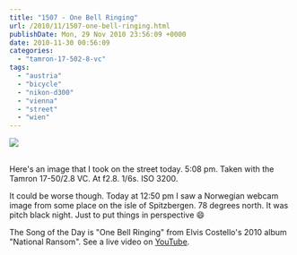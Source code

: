 ```yaml
---
title: "1507 - One Bell Ringing"
url: /2010/11/1507-one-bell-ringing.html
publishDate: Mon, 29 Nov 2010 23:56:09 +0000
date: 2010-11-30 00:56:09
categories: 
  - "tamron-17-502-8-vc"
tags: 
  - "austria"
  - "bicycle"
  - "nikon-d300"
  - "vienna"
  - "street"
  - "wien"
---
```

<div class="container">
<div class="center"><a target="_blank" href="https://d25zfm9zpd7gm5.cloudfront.net/1200x1200/2010/20101129_170830_ps.jpg"><img src="https://d25zfm9zpd7gm5.cloudfront.net/0600x0600/2010/20101129_170830_ps.jpg" /></a></div>
</div>
<br />

Here's an image that I took on the street today. 5:08 pm. Taken with the Tamron 17-50/2.8 VC. At f2.8. 1/6s. ISO 3200.

 It could be worse though. Today at 12:50 pm I saw a Norwegian webcam image from some place on the isle of Spitzbergen. 78 degrees north. It was pitch black night. Just to put things in  perspective 😄

The Song of the Day is "One Bell Ringing" from Elvis Costello's 2010 album "National Ransom". See a live video on <a target="_blank" href="http://www.youtube.com/watch?v=pqRMWEaSYXw">YouTube</a>.

